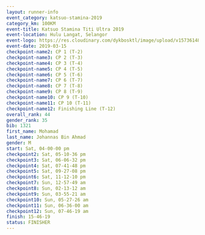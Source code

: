 ```yaml
--- 
layout: runner-info 
event_category: katsuo-stamina-2019 
category_km: 100KM 
event-title: Katsuo Stamina Titi Ultra 2019 
event-location: Hulu Langat, Selangor 
event-logo: https://res.cloudinary.com/dykbosktl/image/upload/v1573614825/Logo/Logo_p7ft6n.png 
event-date: 2019-03-15 
checkpoint-name2: CP 1 (T-2) 
checkpoint-name3: CP 2 (T-3) 
checkpoint-name4: CP 3 (T-4) 
checkpoint-name5: CP 4 (T-5) 
checkpoint-name6: CP 5 (T-6) 
checkpoint-name7: CP 6 (T-7) 
checkpoint-name8: CP 7 (T-8) 
checkpoint-name9: CP 8 (T-9) 
checkpoint-name10: CP 9 (T-10) 
checkpoint-name11: CP 10 (T-11) 
checkpoint-name12: Finishing Line (T-12) 
overall_rank: 44
gender_rank: 35
bib: 1321
first_name: Mohamad
last_name: Johannas Bin Ahmad
gender: M
start: Sat, 04-00-00 pm
checkpoint2: Sat, 05-10-36 pm
checkpoint3: Sat, 06-06-32 pm
checkpoint4: Sat, 07-41-48 pm
checkpoint5: Sat, 09-27-08 pm
checkpoint6: Sat, 11-12-10 pm
checkpoint7: Sun, 12-57-49 am
checkpoint8: Sun, 02-13-12 am
checkpoint9: Sun, 03-55-21 am
checkpoint10: Sun, 05-27-26 am
checkpoint11: Sun, 06-36-00 am
checkpoint12: Sun, 07-46-19 am
finish: 15-46-19
status: FINISHER
--- 
```

